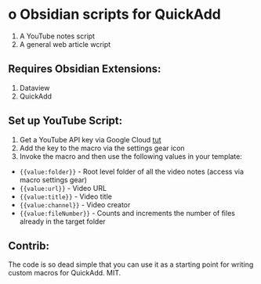 # o Obsidian scripts for QuickAdd

1. A YouTube notes script
2. A general web article wcript

## Requires Obsidian Extensions:

1. Dataview
2. QuickAdd

## Set up YouTube Script:

1. Get a YouTube API key via Google Cloud [tut](https://docs.themeum.com/tutor-lms/tutorials/get-youtube-api-key/)
2. Add the key to the macro via the settings gear icon
3. Invoke the macro and then use the following values in your template:
- `{{value:folder}}` - Root level folder of all the video notes (access via macro settings gear)
- `{{value:url}}` - Video URL
- `{{value:title}}` - Video title
- `{{value:channel}}` - Video creator
- `{{value:fileNumber}}` - Counts and increments the number of files already in the target folder

## Contrib:

The code is so dead simple that you can use it as a starting point for writing custom macros for QuickAdd.
MIT.
